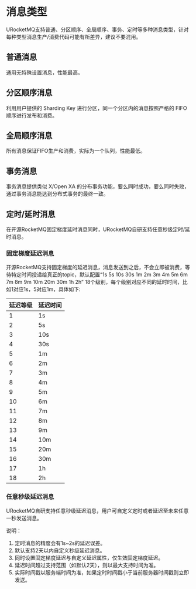# 消息类型

URocketMQ支持普通、分区顺序、全局顺序、事务、定时等多种消息类型，针对每种类型消息生产/消费代码可能有所差异，建议不要混用。

## 普通消息

通用无特殊设置消息，性能最高。

## 分区顺序消息

利用用户提供的 Sharding Key 进行分区，同一个分区内的消息按照严格的 FIFO顺序进行发布和消费。

## 全局顺序消息

所有消息保证FIFO生产和消费，实际为一个队列，性能最低。

## 事务消息

事务消息提供类似 X/Open XA 的分布事务功能，要么同时成功，要么同时失败，通过事务消息能达到分布式事务的最终一致。

## 定时/延时消息

在开源RocketMQ固定梯度延时消息同时，URocketMQ自研支持任意秒级定时/延时消息。

### 固定梯度延迟消息

开源RocketMQ支持固定梯度的延迟消息，消息发送到之后，不会立即被消费，等待特定时间投递给真正的topic，默认配置“1s 5s 10s 30s 1m 2m 3m 4m 5m 6m 7m 8m 9m 10m 20m 30m 1h 2h” 18个级别，每个级别对应不同的延时时间，比如1对应1s，5对应1m，具体如下:


| 延迟等级 | 延迟时间 |
| -------- | -------- |
| 1        | 1s       |
| 2        | 5s       |
| 3        | 10s      |
| 4        | 30s      |
| 5        | 1m       |
| 6        | 2m       |
| 7        | 3m       |
| 8        | 4m       |
| 9        | 5m       |
| 10       | 6m       |
| 11       | 7m       |
| 12       | 8m       |
| 13       | 9m       |
| 14       | 10m      |
| 15       | 20m      |
| 16       | 30m      |
| 17       | 1h       |
| 18       | 2h       |

### 任意秒级延迟消息

URocketMQ自研支持任意秒级延迟消息，用户可自定义定时或者延迟至未来任意一秒发送消息。

说明：
1. 定时消息的精度会有1s~2s的延迟误差。
2. 默认支持2天以内自定义秒级延迟消息。
3. 同时设置固定梯度延迟与自定义延迟属性，仅生效固定梯度延迟。
4. 延迟时间超过支持范围（如默认2天），则以最大支持时间为准。
5. 实际时间戳以服务端时间为准，如果定时时间戳小于当前服务器时间戳则立即发送。
